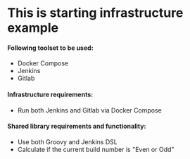 # This is starting infrastructure example
#### Following toolset to be used:
- Docker Compose
- Jenkins
- Gitlab

#### Infrastructure requirements:
- Run both Jenkins and Gitlab via Docker Compose

#### Shared library requirements and functionality:
- Use both Groovy and Jenkins DSL
- Calculate if the current build number is "Even or Odd"